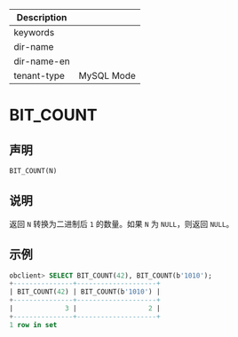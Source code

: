 | Description   |                 |
|---------------|-----------------|
| keywords      |                 |
| dir-name      |                 |
| dir-name-en   |                 |
| tenant-type   | MySQL Mode      |

# BIT_COUNT

## 声明

```sql
BIT_COUNT(N)
```

## 说明

返回 `N` 转换为二进制后 `1` 的数量。如果 `N` 为 `NULL`，则返回 `NULL`。

## 示例

```sql
obclient> SELECT BIT_COUNT(42), BIT_COUNT(b'1010');
+---------------+--------------------+
| BIT_COUNT(42) | BIT_COUNT(b'1010') |
+---------------+--------------------+
|             3 |                  2 |
+---------------+--------------------+
1 row in set
```
